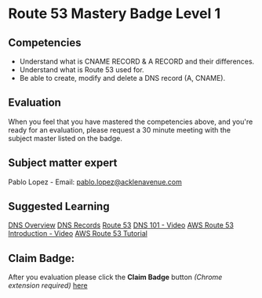 # Route 53 Mastery Badge Level 1

## Competencies

 - Understand what is CNAME RECORD & A RECORD and their differences.
 - Understand what is Route 53 used for.
 - Be able to create, modify and delete a DNS record (A, CNAME).


## Evaluation

 When you feel that you have mastered the competencies above, and you're ready for an evaluation, please request a 30 minute meeting with the subject master listed on the badge.

## Subject matter expert
Pablo Lopez - Email: pablo.lopez@acklenavenue.com

## Suggested Learning

[DNS Overview](https://www.cloudflare.com/learning/dns/what-is-dns/)
[DNS Records](https://www.cloudflare.com/learning/dns/dns-records/)
[Route 53](https://aws.amazon.com/route53/)
[DNS 101 - Video](https://learn.acloud.guru/course/aws-certified-solutions-architect-associate/learn/route53/dns-101/watch)
[AWS Route 53 Introduction - Video](https://www.youtube.com/watch?v=10JKpg-eqZU&t)
[AWS Route 53 Tutorial](https://www.youtube.com/watch?v=H6_VyaYjTYI)


## Claim Badge:
After you evaluation please click the **Claim Badge** button *(Chrome extension required)* [here](https://acklenavenue.badgr.com/public/badges/bLBBJ7UEQDeImD9C8bwj4A)

